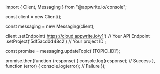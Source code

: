 import { Client,  Messaging } from "@appwrite.io/console";

const client = new Client();

const messaging = new Messaging(client);

client
    .setEndpoint('https://cloud.appwrite.io/v1') // Your API Endpoint
    .setProject('5df5acd0d48c2') // Your project ID
;

const promise = messaging.updateTopic('[TOPIC_ID]');

promise.then(function (response) {
    console.log(response); // Success
}, function (error) {
    console.log(error); // Failure
});